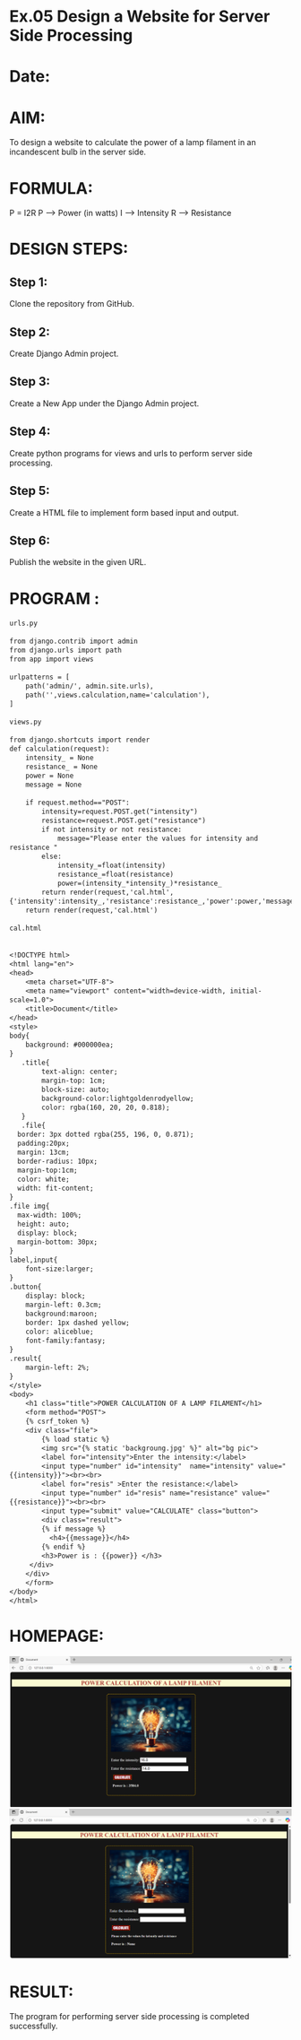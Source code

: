 # Ex.05 Design a Website for Server Side Processing
# Date:
# AIM:
To design a website to calculate the power of a lamp filament in an incandescent bulb in the server side.

# FORMULA:
P = I2R
P --> Power (in watts)
 I --> Intensity
 R --> Resistance

# DESIGN STEPS:
## Step 1:
Clone the repository from GitHub.

## Step 2:
Create Django Admin project.

## Step 3:
Create a New App under the Django Admin project.

## Step 4:
Create python programs for views and urls to perform server side processing.

## Step 5:
Create a HTML file to implement form based input and output.

## Step 6:
Publish the website in the given URL.

# PROGRAM :
```
urls.py

from django.contrib import admin
from django.urls import path
from app import views

urlpatterns = [
    path('admin/', admin.site.urls),
    path('',views.calculation,name='calculation'),
]

views.py

from django.shortcuts import render
def calculation(request):
    intensity_ = None
    resistance_ = None
    power = None
    message = None

    if request.method=="POST":
        intensity=request.POST.get("intensity")
        resistance=request.POST.get("resistance")
        if not intensity or not resistance:
            message="Please enter the values for intensity and resistance "
        else:
            intensity_=float(intensity)
            resistance_=float(resistance)
            power=(intensity_*intensity_)*resistance_
        return render(request,'cal.html',{'intensity':intensity_,'resistance':resistance_,'power':power,'message':message})
    return render(request,'cal.html')

cal.html


<!DOCTYPE html>
<html lang="en">
<head>
    <meta charset="UTF-8">
    <meta name="viewport" content="width=device-width, initial-scale=1.0">
    <title>Document</title>
</head>
<style>
body{
    background: #000000ea;
}
   .title{
        text-align: center;
        margin-top: 1cm;
        block-size: auto;
        background-color:lightgoldenrodyellow;
        color: rgba(160, 20, 20, 0.818);
   }
   .file{
  border: 3px dotted rgba(255, 196, 0, 0.871);   
  padding:20px;                 
  margin: 13cm;         
  border-radius: 10px;    
  margin-top:1cm;   
  color: white;
  width: fit-content;
}
.file img{
  max-width: 100%;
  height: auto;
  display: block;
  margin-bottom: 30px;
}
label,input{
    font-size:larger;
}
.button{
    display: block;
    margin-left: 0.3cm;
    background:maroon;
    border: 1px dashed yellow;
    color: aliceblue;
    font-family:fantasy;
}
.result{
    margin-left: 2%;
}
</style>
<body>
    <h1 class="title">POWER CALCULATION OF A LAMP FILAMENT</h1>
    <form method="POST">
    {% csrf_token %}
    <div class="file">
        {% load static %}
        <img src="{% static 'backgroung.jpg' %}" alt="bg pic">
        <label for="intensity">Enter the intensity:</label>
        <input type="number" id="intensity"  name="intensity" value="{{intensity}}"><br><br>
        <label for="resis" >Enter the resistance:</label>
        <input type="number" id="resis" name="resistance" value="{{resistance}}"><br><br>
        <input type="submit" value="CALCULATE" class="button">
        <div class="result">
        {% if message %}
          <h4>{{message}}</h4>
        {% endif %}
        <h3>Power is : {{power}} </h3>  
     </div>     
    </div>
    </form>
</body>
</html>
```

# HOMEPAGE:
![alt text](<Screenshot 2025-10-02 170312.png>)
![alt text](<Screenshot 2025-10-02 170248.png>)
# RESULT:
The program for performing server side processing is completed successfully.
